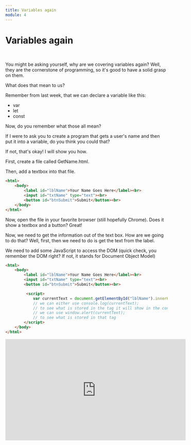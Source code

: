 ```yaml
---
title: Variables again
module: 4
---
```


# Variables again <br />


<br />

You might be asking yourself, why are we covering variables again?  Well, they are the cornerstone of programming, so it's good to have a solid grasp on them.

What does that mean to us?

Remember from last week, that we can declare a variable like this:

- var
- let
- const

Now, do you remember what those all mean?

If I were to ask you to create a program that gets a user's name and then put it into a variable, do you think you could that? 

If not, that's okay!  I will show you how.

First, create a file called GetName.html.

Then, add a textbox into that file.

```html
<html>
    <body>
        <label id="lblName">Your Name Goes Here</label><br>
        <input id="txtName" type="text"><br>
        <button id="btnSubmit">Submit</button><br>
    </body>
</html>
```

Now, open the file in your favorite browser (still hopefully Chrome).  Does it show a textbox and a button? Great!

Now, we need to get the information out of the text box.  How are we going to do that?  Well, first, then we need to do is get the text from the label.

We need to add some JavaScript to access the DOM (quick check, you remember the DOM right?  If not, it stands for Document Object Model)

```html
<html>
    <body>
        <label id="lblName">Your Name Goes Here</label><br>
        <input id="txtName" type="text"><br>
        <button id="btnSubmit">Submit</button><br>

         <script>
            var currentText = document.getElementById("lblName").innerHTML;
            // we can either use console.log(currentText); 
            // to see what is stored in the tag it will show in the console
            // we can use window.alert(currentText); 
            // to see what is stored in that tag
        </script>
    </body>
</html>
```


<iframe width="560" height="315" src="https://www.youtube.com/embed/g2SFQfttRYg" frameborder="0" allow="accelerometer; autoplay; encrypted-media; gyroscope; picture-in-picture" allowfullscreen></iframe>
